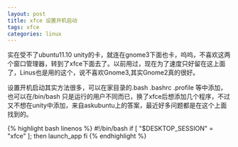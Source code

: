 ```yaml
---
layout: post
title: xfce 设置开机启动
tags: xfce
categories: linux
---
```


实在受不了ubuntu11.10 unity的卡，就连在gnome3下面也卡，呜呜，不喜欢这两个窗口管理器，转到了xfce下面去了。以前用过，现在为了速度只好留在这上面了，Linus也是用的这个，说不喜欢Gnome3,其实Gnome2真的很好。

设置开机启动其实方法很多，可以在家目录的.bash .bashrc .profile 等中添加，也可以在/bin/bash 只是运行的用户不同而已，换了xfce后想添加几个程序，不过又不想在unity中添加，来自askubuntu上的答案，最近好多问题都是在这个上面找到的。

{% highlight bash linenos %}
#!/bin/bash
if [ "$DESKTOP_SESSION" = "xfce" ]; then
    launch_app
fi
{% endhighlight %}

